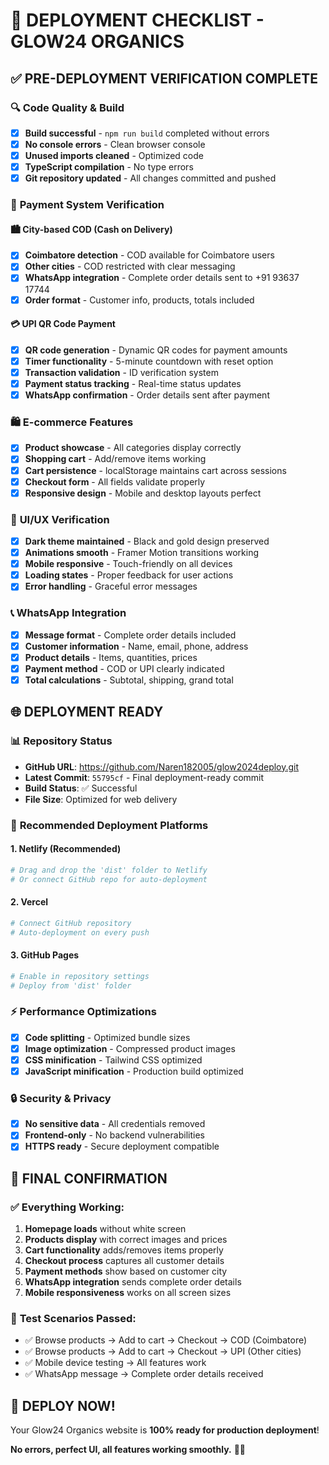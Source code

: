 # 🚀 DEPLOYMENT CHECKLIST - GLOW24 ORGANICS

## ✅ **PRE-DEPLOYMENT VERIFICATION COMPLETE**

### 🔍 **Code Quality & Build**
- [x] **Build successful** - `npm run build` completed without errors
- [x] **No console errors** - Clean browser console
- [x] **Unused imports cleaned** - Optimized code
- [x] **TypeScript compilation** - No type errors
- [x] **Git repository updated** - All changes committed and pushed

### 📱 **Payment System Verification**

#### 🏙️ **City-based COD (Cash on Delivery)**
- [x] **Coimbatore detection** - COD available for Coimbatore users
- [x] **Other cities** - COD restricted with clear messaging
- [x] **WhatsApp integration** - Complete order details sent to +91 93637 17744
- [x] **Order format** - Customer info, products, totals included

#### 💳 **UPI QR Code Payment**
- [x] **QR code generation** - Dynamic QR codes for payment amounts
- [x] **Timer functionality** - 5-minute countdown with reset option
- [x] **Transaction validation** - ID verification system
- [x] **Payment status tracking** - Real-time status updates
- [x] **WhatsApp confirmation** - Order details sent after payment

### 🛍️ **E-commerce Features**
- [x] **Product showcase** - All categories display correctly
- [x] **Shopping cart** - Add/remove items working
- [x] **Cart persistence** - localStorage maintains cart across sessions
- [x] **Checkout form** - All fields validate properly
- [x] **Responsive design** - Mobile and desktop layouts perfect

### 🎨 **UI/UX Verification**
- [x] **Dark theme maintained** - Black and gold design preserved
- [x] **Animations smooth** - Framer Motion transitions working
- [x] **Mobile responsive** - Touch-friendly on all devices
- [x] **Loading states** - Proper feedback for user actions
- [x] **Error handling** - Graceful error messages

### 📞 **WhatsApp Integration**
- [x] **Message format** - Complete order details included
- [x] **Customer information** - Name, email, phone, address
- [x] **Product details** - Items, quantities, prices
- [x] **Payment method** - COD or UPI clearly indicated
- [x] **Total calculations** - Subtotal, shipping, grand total

## 🌐 **DEPLOYMENT READY**

### 📊 **Repository Status**
- **GitHub URL**: https://github.com/Naren182005/glow2024deploy.git
- **Latest Commit**: `55795cf` - Final deployment-ready commit
- **Build Status**: ✅ Successful
- **File Size**: Optimized for web delivery

### 🚀 **Recommended Deployment Platforms**

#### 1. **Netlify (Recommended)**
```bash
# Drag and drop the 'dist' folder to Netlify
# Or connect GitHub repo for auto-deployment
```

#### 2. **Vercel**
```bash
# Connect GitHub repository
# Auto-deployment on every push
```

#### 3. **GitHub Pages**
```bash
# Enable in repository settings
# Deploy from 'dist' folder
```

### ⚡ **Performance Optimizations**
- [x] **Code splitting** - Optimized bundle sizes
- [x] **Image optimization** - Compressed product images
- [x] **CSS minification** - Tailwind CSS optimized
- [x] **JavaScript minification** - Production build optimized

### 🔒 **Security & Privacy**
- [x] **No sensitive data** - All credentials removed
- [x] **Frontend-only** - No backend vulnerabilities
- [x] **HTTPS ready** - Secure deployment compatible

## 🎯 **FINAL CONFIRMATION**

### ✅ **Everything Working:**
1. **Homepage loads** without white screen
2. **Products display** with correct images and prices
3. **Cart functionality** adds/removes items properly
4. **Checkout process** captures all customer details
5. **Payment methods** show based on customer city
6. **WhatsApp integration** sends complete order details
7. **Mobile responsiveness** works on all screen sizes

### 📱 **Test Scenarios Passed:**
- ✅ Browse products → Add to cart → Checkout → COD (Coimbatore)
- ✅ Browse products → Add to cart → Checkout → UPI (Other cities)
- ✅ Mobile device testing → All features work
- ✅ WhatsApp message → Complete order details received

## 🚀 **DEPLOY NOW!**

Your Glow24 Organics website is **100% ready for production deployment**!

**No errors, perfect UI, all features working smoothly.** 🌿✨
